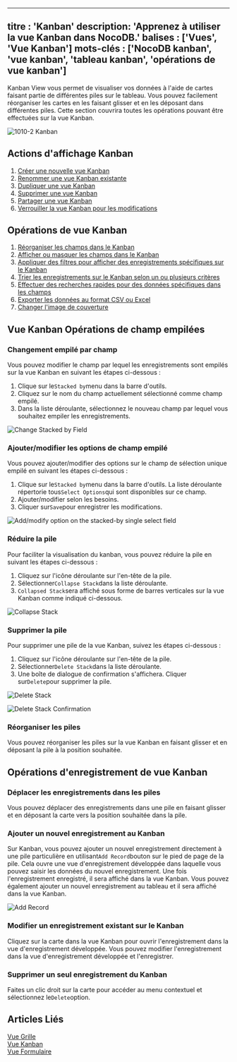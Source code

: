 ***

titre : 'Kanban'
description: 'Apprenez à utiliser la vue Kanban dans NocoDB.'
balises : \['Vues', 'Vue Kanban']
mots-clés : \['NocoDB kanban', 'vue kanban', 'tableau kanban', 'opérations de vue kanban']
------------------------------------------------------------------------------------------

Kanban View vous permet de visualiser vos données à l'aide de cartes faisant partie de différentes piles sur le tableau. Vous pouvez facilement réorganiser les cartes en les faisant glisser et en les déposant dans différentes piles. Cette section couvrira toutes les opérations pouvant être effectuées sur la vue Kanban.

![1010-2 Kanban](/img/v2/views/kanban.png)

## Actions d'affichage Kanban

1. [Créer une nouvelle vue Kanban](/views/create-view/#create-new-view)
2. [Renommer une vue Kanban existante](/views/actions-on-view#rename-view)
3. [Dupliquer une vue Kanban](/views/actions-on-view#duplicate-view)
4. [Supprimer une vue Kanban](/views/actions-on-view#delete-view)
5. [Partager une vue Kanban](/views/share-view)
6. [Verrouiller la vue Kanban pour les modifications](/views/views-overview#view-permission-types)

## Opérations de vue Kanban

1. [Réorganiser les champs dans le Kanban](/table-operations/field-operations#rearranging-fields)
2. [Afficher ou masquer les champs dans le Kanban](/table-operations/field-operations#showhide-fields)
3. [Appliquer des filtres pour afficher des enregistrements spécifiques sur le Kanban](/table-operations/filter)
4. [Trier les enregistrements sur le Kanban selon un ou plusieurs critères](/table-operations/sort)
5. [Effectuer des recherches rapides pour des données spécifiques dans les champs](/table-operations/search)
6. [Exporter les données au format CSV ou Excel](/table-operations/download#download-data)
7. [Changer l'image de couverture](/table-operations/field-operations#change-cover-field-kanbankanban-view)

## Vue Kanban Opérations de champ empilées

### Changement empilé par champ

Vous pouvez modifier le champ par lequel les enregistrements sont empilés sur la vue Kanban en suivant les étapes ci-dessous :

1. Clique sur le`Stacked by`menu dans la barre d'outils.
2. Cliquez sur le nom du champ actuellement sélectionné comme champ empilé.
3. Dans la liste déroulante, sélectionnez le nouveau champ par lequel vous souhaitez empiler les enregistrements.

![Change Stacked by Field](/img/v2/views/kanban-change-stack.png)

### Ajouter/modifier les options de champ empilé

Vous pouvez ajouter/modifier des options sur le champ de sélection unique empilé en suivant les étapes ci-dessous :

1. Clique sur le`Stacked by`menu dans la barre d'outils. La liste déroulante répertorie tous`Select Options`qui sont disponibles sur ce champ.
2. Ajouter/modifier selon les besoins.
3. Cliquer sur`Save`pour enregistrer les modifications.

![Add/modify option on the stacked-by single select field](/img/v2/views/kanban-edit-stack-options.png)

### Réduire la pile

Pour faciliter la visualisation du kanban, vous pouvez réduire la pile en suivant les étapes ci-dessous :

1. Cliquez sur l'icône déroulante sur l'en-tête de la pile.
2. Sélectionner`Collapse Stack`dans la liste déroulante.
3. `Collapsed Stack`sera affiché sous forme de barres verticales sur la vue Kanban comme indiqué ci-dessous.

![Collapse Stack](/img/v2/views/kanban-collapse-stack.png)

### Supprimer la pile

Pour supprimer une pile de la vue Kanban, suivez les étapes ci-dessous :

1. Cliquez sur l'icône déroulante sur l'en-tête de la pile.
2. Sélectionner`Delete Stack`dans la liste déroulante.
3. Une boîte de dialogue de confirmation s'affichera. Cliquer sur`Delete`pour supprimer la pile.

![Delete Stack](/img/v2/views/kanban-delete-stack.png)

![Delete Stack Confirmation](/img/v2/views/kanban-delete-stack-confirmation.png)

### Réorganiser les piles

Vous pouvez réorganiser les piles sur la vue Kanban en faisant glisser et en déposant la pile à la position souhaitée.

## Opérations d'enregistrement de vue Kanban

### Déplacer les enregistrements dans les piles

Vous pouvez déplacer des enregistrements dans une pile en faisant glisser et en déposant la carte vers la position souhaitée dans la pile.

### Ajouter un nouvel enregistrement au Kanban

Sur Kanban, vous pouvez ajouter un nouvel enregistrement directement à une pile particulière en utilisant`Add Record`bouton sur le pied de page de la pile. Cela ouvre une vue d'enregistrement développée dans laquelle vous pouvez saisir les données du nouvel enregistrement. Une fois l'enregistrement enregistré, il sera affiché dans la vue Kanban. Vous pouvez également ajouter un nouvel enregistrement au tableau et il sera affiché dans la vue Kanban.

![Add Record](/img/v2/views/kanban-add-record.png)

### Modifier un enregistrement existant sur le Kanban

Cliquez sur la carte dans la vue Kanban pour ouvrir l'enregistrement dans la vue d'enregistrement développée. Vous pouvez modifier l'enregistrement dans la vue d'enregistrement développée et l'enregistrer.

### Supprimer un seul enregistrement du Kanban

Faites un clic droit sur la carte pour accéder au menu contextuel et sélectionnez le`Delete`option.

## Articles Liés

[Vue Grille](/views/view-types/grid)\
[Vue Kanban](/views/view-types/kanban)\
[Vue Formulaire](/views/view-types/form)
